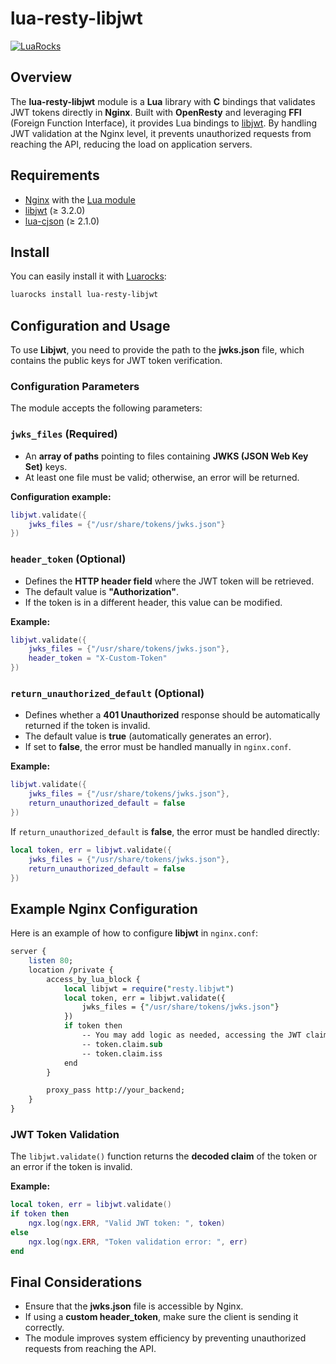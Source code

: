 # lua-resty-libjwt

[![LuaRocks](https://img.shields.io/badge/LuaRocks-lua--resty--libjwt-blue.svg)](https://luarocks.org/modules/tsuru/lua-resty-libjwt)

## Overview

The **lua-resty-libjwt** module is a **Lua** library with **C** bindings that validates JWT tokens directly in **Nginx**. Built with **OpenResty** and leveraging **FFI** (Foreign Function Interface), it provides Lua bindings to [libjwt](https://github.com/benmcollins/libjwt). By handling JWT validation at the Nginx level, it prevents unauthorized requests from reaching the API, reducing the load on application servers.

## Requirements

* [Nginx](https://nginx.org) with the [Lua module](https://github.com/openresty/lua-nginx-module)
* [libjwt](https://github.com/benmcollins/libjwt) (≥ 3.2.0)
* [lua-cjson](https://luarocks.org/modules/openresty/lua-cjson) (≥ 2.1.0)

## Install

You can easily install it with [Luarocks](https://luarocks.org):

```bash
luarocks install lua-resty-libjwt
```

## Configuration and Usage

To use **Libjwt**, you need to provide the path to the **jwks.json** file, which contains the public keys for JWT token verification.

### Configuration Parameters

The module accepts the following parameters:

### `jwks_files` (Required)

- An **array of paths** pointing to files containing **JWKS (JSON Web Key Set)** keys.
- At least one file must be valid; otherwise, an error will be returned.

**Configuration example:**

```lua
libjwt.validate({
    jwks_files = {"/usr/share/tokens/jwks.json"}
})
```

### `header_token` (Optional)

- Defines the **HTTP header field** where the JWT token will be retrieved.
- The default value is **"Authorization"**.
- If the token is in a different header, this value can be modified.

**Example:**

```lua
libjwt.validate({
    jwks_files = {"/usr/share/tokens/jwks.json"},
    header_token = "X-Custom-Token"
})
```

### `return_unauthorized_default` (Optional)

- Defines whether a **401 Unauthorized** response should be automatically returned if the token is invalid.
- The default value is **true** (automatically generates an error).
- If set to **false**, the error must be handled manually in `nginx.conf`.

**Example:**

```lua
libjwt.validate({
    jwks_files = {"/usr/share/tokens/jwks.json"},
    return_unauthorized_default = false
})

```

If `return_unauthorized_default` is **false**, the error must be handled directly:

```lua
local token, err = libjwt.validate({
    jwks_files = {"/usr/share/tokens/jwks.json"},
    return_unauthorized_default = false
})
```

## Example Nginx Configuration

Here is an example of how to configure **libjwt** in `nginx.conf`:

```perl
server {
    listen 80;
    location /private {
        access_by_lua_block {
            local libjwt = require("resty.libjwt")
            local token, err = libjwt.validate({
                jwks_files = {"/usr/share/tokens/jwks.json"}
            })
            if token then
                -- You may add logic as needed, accessing the JWT claims:
                -- token.claim.sub
                -- token.claim.iss
            end
        }

        proxy_pass http://your_backend;
    }
}

```

### JWT Token Validation

The `libjwt.validate()` function returns the **decoded claim** of the token or an error if the token is invalid.

**Example:**

```lua
local token, err = libjwt.validate()
if token then
    ngx.log(ngx.ERR, "Valid JWT token: ", token)
else
    ngx.log(ngx.ERR, "Token validation error: ", err)
end

```

## Final Considerations

- Ensure that the **jwks.json** file is accessible by Nginx.
- If using a **custom header_token**, make sure the client is sending it correctly.
- The module improves system efficiency by preventing unauthorized requests from reaching the API.